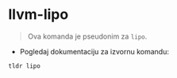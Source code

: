 # llvm-lipo

> Ova komanda je pseudonim za `lipo`.

- Pogledaj dokumentaciju za izvornu komandu:

`tldr lipo`
